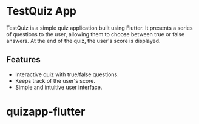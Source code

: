 # TestQuiz App

TestQuiz is a simple quiz application built using Flutter. It presents a series of questions to the user, allowing them to choose between true or false answers. At the end of the quiz, the user's score is displayed.



## Features

- Interactive quiz with true/false questions.
- Keeps track of the user's score.
- Simple and intuitive user interface.
# quizapp-flutter
